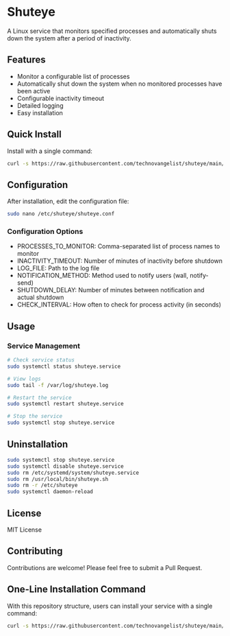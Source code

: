 # Shuteye

A Linux service that monitors specified processes and automatically shuts down the system after a period of inactivity.

## Features

- Monitor a configurable list of processes
- Automatically shut down the system when no monitored processes have been active
- Configurable inactivity timeout
- Detailed logging
- Easy installation

## Quick Install

Install with a single command:

```bash
curl -s https://raw.githubusercontent.com/technovangelist/shuteye/main/install.sh | sudo sh
```

 ## Configuration

After installation, edit the configuration file:
```bash
sudo nano /etc/shuteye/shuteye.conf
```

### Configuration Options
  - ⁠PROCESSES_TO_MONITOR: Comma-separated list of process names to monitor
  - ⁠INACTIVITY_TIMEOUT: Number of minutes of inactivity before shutdown
  - ⁠LOG_FILE: Path to the log file
  - ⁠NOTIFICATION_METHOD: Method used to notify users (wall, notify-send)
  - ⁠SHUTDOWN_DELAY: Number of minutes between notification and actual shutdown
  - ⁠CHECK_INTERVAL: How often to check for process activity (in seconds)

## Usage

### Service Management

```bash
# Check service status
sudo systemctl status shuteye.service

# View logs
sudo tail -f /var/log/shuteye.log

# Restart the service
sudo systemctl restart shuteye.service

# Stop the service
sudo systemctl stop shuteye.service
```

## Uninstallation
 
```bash
sudo systemctl stop shuteye.service
sudo systemctl disable shuteye.service
sudo rm /etc/systemd/system/shuteye.service
sudo rm /usr/local/bin/shuteye.sh
sudo rm -r /etc/shuteye
sudo systemctl daemon-reload
```

## License

MIT License

## Contributing

Contributions are welcome! Please feel free to submit a Pull Request.

## One-Line Installation Command

With this repository structure, users can install your service with a single command:
```bash
curl -s https://raw.githubusercontent.com/technovangelist/shuteye/main/install.sh | sudo sh
```
